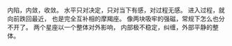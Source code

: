 内陷，内敛，收敛。
水平只对决定，只对当下有感，对过程无感。
进入过程，就向前跌回最近，
也是完全互补相的摩羯座。
像两块吸牢的强磁，常规下怎么也分不开了。
两个星座以一个整体对外影响，
内部极不稳定，纠缠，外部平静的整体。
